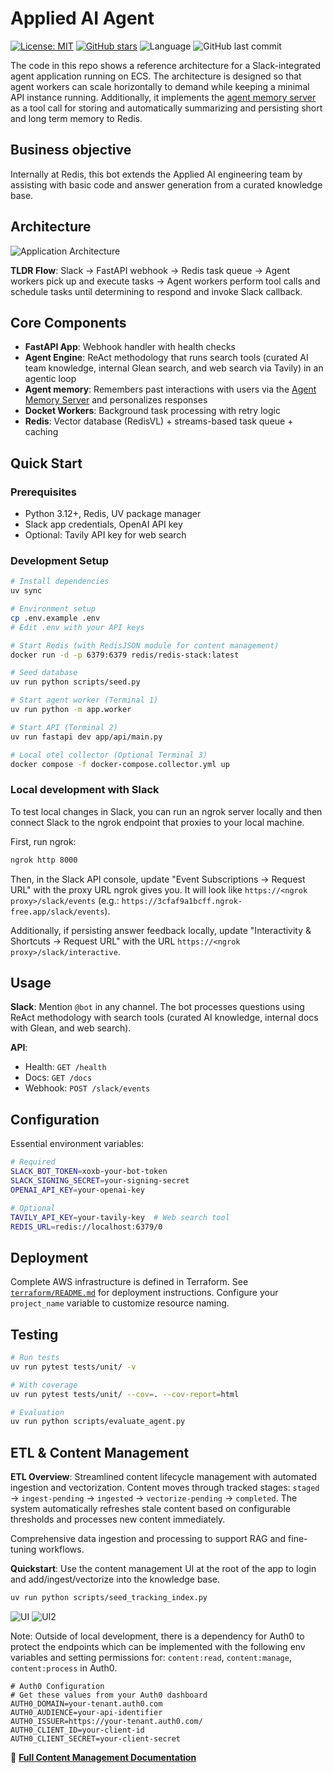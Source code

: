 # Applied AI Agent

[![License: MIT](https://img.shields.io/badge/License-MIT-yellow.svg)](https://opensource.org/licenses/MIT)
[![GitHub stars](https://img.shields.io/github/stars/redis-applied-ai/redis-slack-worker-agent)](https://github.com/redis-applied-ai/redis-slack-worker-agent/stargazers)
![Language](https://img.shields.io/github/languages/top/redis-applied-ai/redis-slack-worker-agent)
![GitHub last commit](https://img.shields.io/github/last-commit/redis-applied-ai/redis-slack-worker-agent)

The code in this repo shows a reference architecture for a Slack-integrated agent application running on ECS. The architecture is designed so that agent workers can scale horizontally to demand while keeping a minimal API instance running. Additionally, it implements the [agent memory server](https://github.com/redis/agent-memory-server) as a tool call for storing and automatically summarizing and persisting short and long term memory to Redis.

## Business objective

Internally at Redis, this bot extends the Applied AI engineering team by assisting with basic code and answer generation from a curated knowledge base.


## Architecture

![Application Architecture](resources/haink_task_flow.png)

**TLDR Flow**: Slack → FastAPI webhook → Redis task queue → Agent workers pick up and execute tasks → Agent workers perform tool calls and schedule tasks until determining to respond and invoke Slack callback.

## Core Components

- **FastAPI App**: Webhook handler with health checks
- **Agent Engine**: ReAct methodology that runs search tools (curated AI team knowledge, internal Glean search, and web search via Tavily) in an agentic loop
- **Agent memory**: Remembers past interactions with users via the [Agent Memory Server](https://github.com/redis/agent-memory-server) and personalizes responses
- **Docket Workers**: Background task processing with retry logic
- **Redis**: Vector database (RedisVL) + streams-based task queue + caching

## Quick Start

### Prerequisites
- Python 3.12+, Redis, UV package manager
- Slack app credentials, OpenAI API key
- Optional: Tavily API key for web search

### Development Setup
```bash
# Install dependencies
uv sync

# Environment setup
cp .env.example .env
# Edit .env with your API keys

# Start Redis (with RedisJSON module for content management)
docker run -d -p 6379:6379 redis/redis-stack:latest

# Seed database
uv run python scripts/seed.py

# Start agent worker (Terminal 1)
uv run python -m app.worker

# Start API (Terminal 2)
uv run fastapi dev app/api/main.py

# Local otel collector (Optional Terminal 3)
docker compose -f docker-compose.collector.yml up
```

### Local development with Slack

To test local changes in Slack, you can run an ngrok server locally and then connect Slack to the ngrok endpoint that proxies to your local machine.

First, run ngrok:

```bash
ngrok http 8000
```

Then, in the Slack API console, update "Event Subscriptions -> Request URL" with the proxy URL ngrok gives you. It will look like `https://<ngrok proxy>/slack/events` (e.g.: `https://3cfaf9a1bcff.ngrok-free.app/slack/events`).

Additionally, if persisting answer feedback locally, update "Interactivity & Shortcuts -> Request URL" with the URL `https://<ngrok proxy>/slack/interactive`.

## Usage

**Slack**: Mention `@bot` in any channel. The bot processes questions using ReAct methodology with search tools (curated AI knowledge, internal docs with Glean, and web search).

**API**:
- Health: `GET /health`
- Docs: `GET /docs`
- Webhook: `POST /slack/events`

## Configuration

Essential environment variables:
```bash
# Required
SLACK_BOT_TOKEN=xoxb-your-bot-token
SLACK_SIGNING_SECRET=your-signing-secret
OPENAI_API_KEY=your-openai-key

# Optional
TAVILY_API_KEY=your-tavily-key  # Web search tool
REDIS_URL=redis://localhost:6379/0
```

## Deployment

Complete AWS infrastructure is defined in Terraform. See [`terraform/README.md`](terraform/README.md) for deployment instructions. Configure your `project_name` variable to customize resource naming.

## Testing

```bash
# Run tests
uv run pytest tests/unit/ -v

# With coverage
uv run pytest tests/unit/ --cov=. --cov-report=html

# Evaluation
uv run python scripts/evaluate_agent.py
```

## ETL & Content Management

**ETL Overview**: Streamlined content lifecycle management with automated ingestion and vectorization. Content moves through tracked stages: `staged` → `ingest-pending` → `ingested` → `vectorize-pending` → `completed`. The system automatically refreshes stale content based on configurable thresholds and processes new content immediately.

Comprehensive data ingestion and processing to support RAG and fine-tuning workflows.

**Quickstart**:
Use the content management UI at the root of the app to login and add/ingest/vectorize into the knowledge base.

```bash
uv run python scripts/seed_tracking_index.py
```

![UI](resources/content_mgmt.png)
![UI2](resources/content_mgmt_ingest.png)

Note: Outside of local development, there is a dependency for Auth0 to protect the endpoints which can be implemented with the following env variables and setting permissions for: `content:read`, `content:manage`, `content:process` in Auth0.

```
# Auth0 Configuration
# Get these values from your Auth0 dashboard
AUTH0_DOMAIN=your-tenant.auth0.com
AUTH0_AUDIENCE=your-api-identifier
AUTH0_ISSUER=https://your-tenant.auth0.com/
AUTH0_CLIENT_ID=your-client-id
AUTH0_CLIENT_SECRET=your-client-secret
```

📖 **[Full Content Management Documentation](docs/CONTENT_MANAGEMENT.md)**